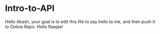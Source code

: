 # Intro-to-API
Hello Akash, your goal is to edit this file to say hello to me, and then push it to Online Repo.
Hello Raejae!
